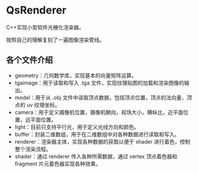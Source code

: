 # QsRenderer
C++实现小型软件光栅化渲染器。

按照自己的理解复刻了一遍图像渲染管线。



## 各个文件介绍

- geometry：几何数学库，实现基本的向量矩阵运算。
- tgaimage：用于读取和写入 .tga 文件，实现纹理贴图的加载和渲染图像的输出。
- model：用于从 .obj 文件中读取顶点数据，包括顶点位置，顶点的法向量，顶点的 uv 纹理坐标。
- camera：用于定义摄像机位置，摄像机朝向，视场大小，横纵比，近平面位置，远平面位置。
- light：目前只支持平行光，用于定义光线方向和颜色。
- buffer：封装二维数组，用于在二维数组中对各种数据进行读取和写入。
- renderer：渲染器主体，实现各种数据的获取以便于 shader 进行着色，控制整个渲染流程。
- shader：通过 renderer 传入各种所需数据，通过 vertex 顶点着色器和 fragment 片元着色器实现各种效果。















